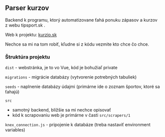 ## Parser kurzov

Backend k programu, ktorý automatizovane ťahá ponuku zápasov a kurzov z webu tipsport.sk .

Web k projektu: [kurzio.sk](https://kurzio.sk)

Nechce sa mi na tom robiť, kľudne si z kódu vezmite kto chce čo chce.

### Štruktúra projektu

`dist` - webstránka, je to vo Vue, kód je bohužiaľ private

`migrations` - migrácie databázy (vytvorenie potrebných tabuliek)

`seeds` - naplnenie databázy údajmi (primárne ide o zoznam športov, ktoré sa ťahajú)

`src` 
- samotný backend, bližšie sa mi nechce opisovať
- kód k scrapovaniu web je primárne v časti `src/scrapers/1`

`knex_connection.js` - pripojenie k databáze (treba nastaviť environment variables)
